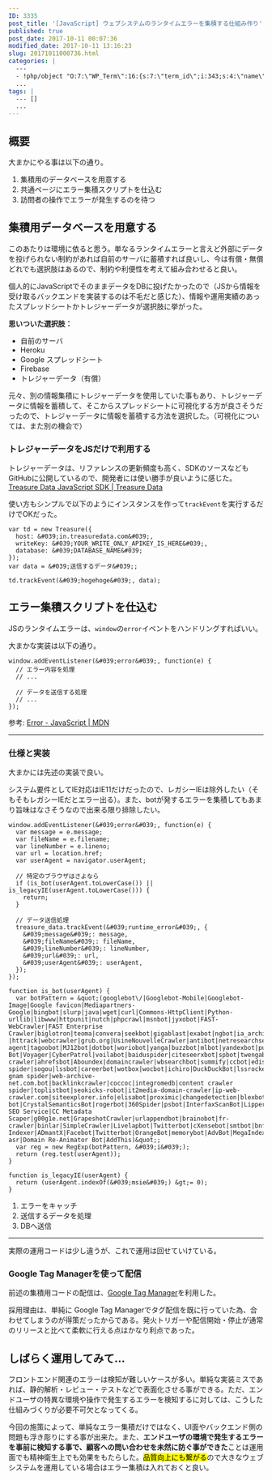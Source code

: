 ```yaml
---
ID: 3335
post_title: '[JavaScript] ウェブシステムのランタイムエラーを集積する仕組み作り'
published: true
post_date: 2017-10-11 00:07:36
modified_date: 2017-10-11 13:16:23
slug: 20171011000736.html
categories: |
  ---
  - !php/object "O:7:\"WP_Term\":16:{s:7:\"term_id\";i:343;s:4:\"name\";s:6:\"\u958B\u767A\";s:4:\"slug\";s:11:\"development\";s:10:\"term_group\";i:0;s:16:\"term_taxonomy_id\";i:361;s:8:\"taxonomy\";s:8:\"category\";s:11:\"description\";s:0:\"\";s:6:\"parent\";i:0;s:5:\"count\";i:30;s:6:\"filter\";s:3:\"raw\";s:6:\"cat_ID\";i:343;s:14:\"category_count\";i:30;s:20:\"category_description\";s:0:\"\";s:8:\"cat_name\";s:6:\"\u958B\u767A\";s:17:\"category_nicename\";s:11:\"development\";s:15:\"category_parent\";i:0;}"
  ...
tags: |
  --- []
  ...
---
```

## 概要
大まかにやる事は以下の通り。

1. 集積用のデータベースを用意する
2. 共通ページにエラー集積スクリプトを仕込む
3. 訪問者の操作でエラーが発生するのを待つ

<!--more-->

## 集積用データベースを用意する
このあたりは環境に依ると思う。単なるランタイムエラーと言えど外部にデータを投げられない制約があれば自前のサーバに蓄積すれば良いし、今は有償・無償どれでも選択肢はあるので、制約や利便性を考えて組み合わせると良い。

個人的にJavaScriptでそのままデータをDBに投げたかったので（JSから情報を受け取るバックエンドを実装するのは不毛だと感じた）、情報や運用実績のあったスプレッドシートかトレジャーデータが選択肢に挙がった。

**思いついた選択肢：**

* 自前のサーバ
* Heroku
* Google スプレッドシート
* Firebase
* トレジャーデータ（有償）

元々、別の情報集積にトレジャーデータを使用していた事もあり、トレジャーデータに情報を蓄積して、そこからスプレッドシートに可視化する方が良さそうだったので、トレジャーデータに情報を蓄積する方法を選択した。（可視化については、また別の機会で）

### トレジャーデータをJSだけで利用する
トレジャーデータは、リファレンスの更新頻度も高く、SDKのソースなどもGitHubに公開しているので、開発者には使い勝手が良いように感じた。
[Treasure Data JavaScript SDK | Treasure Data](https://docs.treasuredata.com/articles/javascript-sdk)

使い方もシンプルで以下のようにインスタンスを作って`trackEvent`を実行するだけでOKだった。
```language-js
var td = new Treasure({
  host: &#039;in.treasuredata.com&#039;,
  writeKey: &#039;YOUR_WRITE_ONLY_APIKEY_IS_HERE&#039;,
  database: &#039;DATABASE_NAME&#039;
});
var data = &#039;送信するデータ&#039;;

td.trackEvent(&#039;hogehoge&#039;, data);
```


## エラー集積スクリプトを仕込む
JSのランタイムエラーは、`window`の`error`イベントをハンドリングすればいい。

大まかな実装は以下の通り。

```language-js
window.addEventListener(&#039;error&#039;, function(e) {
  // エラー内容を処理
  // ...

  // データを送信する処理
  // ...
});
```

参考: [Error - JavaScript | MDN](https://developer.mozilla.org/ja/docs/Web/JavaScript/Reference/Global_Objects/Error)

---

### 仕様と実装
大まかには先述の実装で良い。

システム要件としてIE対応はIE11だけだったので、レガシーIEは除外したい（そもそもレガシーIEだとエラー出る）。また、botが発するエラーを集積してもあまり旨味はなさそうなので出来る限り排除したい。

```language-js
window.addEventListener(&#039;error&#039;, function(e) {
  var message = e.message;
  var fileName = e.filename;
  var lineNumber = e.lineno;
  var url = location.href;
  var userAgent = navigator.userAgent;

  // 特定のブラウザはさよなら
  if (is_bot(userAgent.toLowerCase()) || is_legacyIE(userAgent.toLowerCase())) {
    return;
  }

  // データ送信処理
  treasure_data.trackEvent(&#039;runtime_error&#039;, {
    &#039;message&#039;: message,
    &#039;fileName&#039;: fileName,
    &#039;lineNumber&#039;: lineNumber,
    &#039;url&#039;: url,
    &#039;userAgent&#039;: userAgent,
  });
});

function is_bot(userAgent) {
  var botPattern = &quot;(googlebot\/|Googlebot-Mobile|Googlebot-Image|Google favicon|Mediapartners-Google|bingbot|slurp|java|wget|curl|Commons-HttpClient|Python-urllib|libwww|httpunit|nutch|phpcrawl|msnbot|jyxobot|FAST-WebCrawler|FAST Enterprise Crawler|biglotron|teoma|convera|seekbot|gigablast|exabot|ngbot|ia_archiver|GingerCrawler|webmon |httrack|webcrawler|grub.org|UsineNouvelleCrawler|antibot|netresearchserver|speedy|fluffy|bibnum.bnf|findlink|msrbot|panscient|yacybot|AISearchBot|IOI|ips-agent|tagoobot|MJ12bot|dotbot|woriobot|yanga|buzzbot|mlbot|yandexbot|purebot|Linguee Bot|Voyager|CyberPatrol|voilabot|baiduspider|citeseerxbot|spbot|twengabot|postrank|turnitinbot|scribdbot|page2rss|sitebot|linkdex|Adidxbot|blekkobot|ezooms|dotbot|Mail.RU_Bot|discobot|heritrix|findthatfile|europarchive.org|NerdByNature.Bot|sistrix crawler|ahrefsbot|Aboundex|domaincrawler|wbsearchbot|summify|ccbot|edisterbot|seznambot|ec2linkfinder|gslfbot|aihitbot|intelium_bot|facebookexternalhit|yeti|RetrevoPageAnalyzer|lb-spider|sogou|lssbot|careerbot|wotbox|wocbot|ichiro|DuckDuckBot|lssrocketcrawler|drupact|webcompanycrawler|acoonbot|openindexspider|gnam gnam spider|web-archive-net.com.bot|backlinkcrawler|coccoc|integromedb|content crawler spider|toplistbot|seokicks-robot|it2media-domain-crawler|ip-web-crawler.com|siteexplorer.info|elisabot|proximic|changedetection|blexbot|arabot|WeSEE:Search|niki-bot|CrystalSemanticsBot|rogerbot|360Spider|psbot|InterfaxScanBot|Lipperhey SEO Service|CC Metadata Scaper|g00g1e.net|GrapeshotCrawler|urlappendbot|brainobot|fr-crawler|binlar|SimpleCrawler|Livelapbot|Twitterbot|cXensebot|smtbot|bnf.fr_bot|A6-Indexer|ADmantX|Facebot|Twitterbot|OrangeBot|memorybot|AdvBot|MegaIndex|SemanticScholarBot|ltx71|nerdybot|xovibot|BUbiNG|Qwantify|archive.org_bot|Applebot|TweetmemeBot|crawler4j|findxbot|SemrushBot|yoozBot|lipperhey|y!j-asr|Domain Re-Animator Bot|AddThis)&quot;;
  var reg = new RegExp(botPattern, &#039;i&#039;);
  return (reg.test(userAgent));
}

function is_legacyIE(userAgent) {
  return (userAgent.indexOf(&#039;msie&#039;) &gt;= 0);
}
```

1. エラーをキャッチ
2. 送信するデータを処理
3. DBへ送信

---

実際の運用コードは少し違うが、これで運用は回せていけている。


### Google Tag Managerを使って配信

前述の集積用コードの配信は、[Google Tag Manager](https://www.google.com/analytics/tag-manager/)を利用した。

採用理由は、単純に Google Tag Managerでタグ配信を既に行っていた為、合わせてしまうのが得策だったからである。発火トリガーや配信開始・停止が通常のリリースと比べて柔軟に行える点はかなり利点であった。


## しばらく運用してみて…

フロントエンド関連のエラーは検知が難しいケースが多い。単純な実装ミスであれば、静的解析・レビュー・テストなどで表面化させる事ができる。ただ、エンドユーザの特異な環境や操作で発生するエラーを検知するに対しては、こうした仕組みづくりが必要不可欠となってくる。

今回の施策によって、単純なエラー集積だけではなく、UI面やバックエンド側の問題も浮き彫りにする事が出来た。また、**エンドユーザの環境で発生するエラーを事前に検知する事で、顧客への問い合わせを未然に防ぐ事ができた**ことは運用面でも精神衛生上でも効果をもたらした。<mark>品質向上にも繋がる</mark>ので大きなウェブシステムを運用している場合はエラー集積は入れておくと良い。